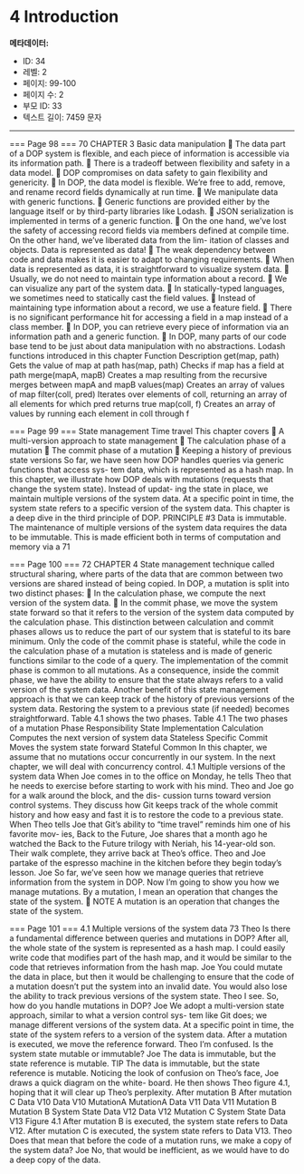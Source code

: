 # 4 Introduction

**메타데이터:**
- ID: 34
- 레벨: 2
- 페이지: 99-100
- 페이지 수: 2
- 부모 ID: 33
- 텍스트 길이: 7459 문자

---

=== Page 98 ===
70 CHAPTER 3 Basic data manipulation
 The data part of a DOP system is flexible, and each piece of information is
accessible via its information path.
 There is a tradeoff between flexibility and safety in a data model.
 DOP compromises on data safety to gain flexibility and genericity.
 In DOP, the data model is flexible. We’re free to add, remove, and rename
record fields dynamically at run time.
 We manipulate data with generic functions.
 Generic functions are provided either by the language itself or by third-party
libraries like Lodash.
 JSON serialization is implemented in terms of a generic function.
 On the one hand, we’ve lost the safety of accessing record fields via members
defined at compile time. On the other hand, we’ve liberated data from the lim-
itation of classes and objects. Data is represented as data!
 The weak dependency between code and data makes it is easier to adapt to
changing requirements.
 When data is represented as data, it is straightforward to visualize system data.
 Usually, we do not need to maintain type information about a record.
 We can visualize any part of the system data.
 In statically-typed languages, we sometimes need to statically cast the field values.
 Instead of maintaining type information about a record, we use a feature field.
 There is no significant performance hit for accessing a field in a map instead of
a class member.
 In DOP, you can retrieve every piece of information via an information path and
a generic function.
 In DOP, many parts of our code base tend to be just about data manipulation
with no abstractions.
Lodash functions introduced in this chapter
Function Description
get(map, path) Gets the value of map at path
has(map, path) Checks if map has a field at path
merge(mapA, mapB) Creates a map resulting from the recursive merges between mapA and mapB
values(map) Creates an array of values of map
filter(coll, pred) Iterates over elements of coll, returning an array of all elements for which
pred returns true
map(coll, f) Creates an array of values by running each element in coll through f

=== Page 99 ===
State management
Time travel
This chapter covers
 A multi-version approach to state management
 The calculation phase of a mutation
 The commit phase of a mutation
 Keeping a history of previous state versions
So far, we have seen how DOP handles queries via generic functions that access sys-
tem data, which is represented as a hash map. In this chapter, we illustrate how
DOP deals with mutations (requests that change the system state). Instead of updat-
ing the state in place, we maintain multiple versions of the system data. At a specific
point in time, the system state refers to a specific version of the system data. This
chapter is a deep dive in the third principle of DOP.
PRINCIPLE #3 Data is immutable.
The maintenance of multiple versions of the system data requires the data to be
immutable. This is made efficient both in terms of computation and memory via a
71

=== Page 100 ===
72 CHAPTER 4 State management
technique called structural sharing, where parts of the data that are common between
two versions are shared instead of being copied. In DOP, a mutation is split into two
distinct phases:
 In the calculation phase, we compute the next version of the system data.
 In the commit phase, we move the system state forward so that it refers to the
version of the system data computed by the calculation phase.
This distinction between calculation and commit phases allows us to reduce the part
of our system that is stateful to its bare minimum. Only the code of the commit phase
is stateful, while the code in the calculation phase of a mutation is stateless and is
made of generic functions similar to the code of a query. The implementation of the
commit phase is common to all mutations. As a consequence, inside the commit
phase, we have the ability to ensure that the state always refers to a valid version of the
system data.
Another benefit of this state management approach is that we can keep track of
the history of previous versions of the system data. Restoring the system to a previous
state (if needed) becomes straightforward. Table 4.1 shows the two phases.
Table 4.1 The two phases of a mutation
Phase Responsibility State Implementation
Calculation Computes the next version of system data Stateless Specific
Commit Moves the system state forward Stateful Common
In this chapter, we assume that no mutations occur concurrently in our system. In the
next chapter, we will deal with concurrency control.
4.1 Multiple versions of the system data
When Joe comes in to the office on Monday, he tells Theo that he needs to exercise before
starting to work with his mind. Theo and Joe go for a walk around the block, and the dis-
cussion turns toward version control systems. They discuss how Git keeps track of the
whole commit history and how easy and fast it is to restore the code to a previous state.
When Theo tells Joe that Git’s ability to “time travel” reminds him one of his favorite mov-
ies, Back to the Future, Joe shares that a month ago he watched the Back to the Future trilogy
with Neriah, his 14-year-old son.
Their walk complete, they arrive back at Theo’s office. Theo and Joe partake of the
espresso machine in the kitchen before they begin today’s lesson.
Joe So far, we’ve seen how we manage queries that retrieve information from the
system in DOP. Now I’m going to show you how we manage mutations. By a
mutation, I mean an operation that changes the state of the system.
 NOTE A mutation is an operation that changes the state of the system.

=== Page 101 ===
4.1 Multiple versions of the system data 73
Theo Is there a fundamental difference between queries and mutations in DOP?
After all, the whole state of the system is represented as a hash map. I could
easily write code that modifies part of the hash map, and it would be similar to
the code that retrieves information from the hash map.
Joe You could mutate the data in place, but then it would be challenging to ensure
that the code of a mutation doesn’t put the system into an invalid date. You
would also lose the ability to track previous versions of the system state.
Theo I see. So, how do you handle mutations in DOP?
Joe We adopt a multi-version state approach, similar to what a version control sys-
tem like Git does; we manage different versions of the system data. At a specific
point in time, the state of the system refers to a version of the system data. After
a mutation is executed, we move the reference forward.
Theo I’m confused. Is the system state mutable or immutable?
Joe The data is immutable, but the state reference is mutable.
TIP The data is immutable, but the state reference is mutable.
Noticing the look of confusion on Theo’s face, Joe draws a quick diagram on the white-
board. He then shows Theo figure 4.1, hoping that it will clear up Theo’s perplexity.
After mutation B After mutation C
Data V10 Data V10
MutationA MutationA
Data V11 Data V11
Mutation B Mutation B
System State Data V12 Data V12
Mutation C
System State Data V13
Figure 4.1 After mutation B is executed, the system state refers to Data V12. After
mutation C is executed, the system state refers to Data V13.
Theo Does that mean that before the code of a mutation runs, we make a copy of the
system data?
Joe No, that would be inefficient, as we would have to do a deep copy of the data.